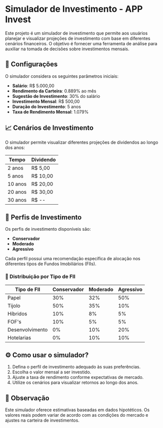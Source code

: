 # Simulador de Investimento - APP Invest

Este projeto é um simulador de investimento que permite aos usuários planejar e visualizar projeções de investimento com base em diferentes cenários financeiros. O objetivo é fornecer uma ferramenta de análise para auxiliar na tomada de decisões sobre investimentos mensais.

## 📌 Configurações

O simulador considera os seguintes parâmetros iniciais:

- **Salário**: R$ 5.000,00
- **Rendimento da Carteira**: 0.889% ao mês
- **Sugestão de Investimento**: 30% do salário
- **Investimento Mensal**: R$ 500,00
- **Duração do Investimento**: 5 anos
- **Taxa de Rendimento Mensal**: 1.079%

## 📈 Cenários de Investimento

O simulador permite visualizar diferentes projeções de dividendos ao longo dos anos:

| Tempo | Dividendo |
|-------|-----------|
| 2 anos | R$ 5,00 |
| 5 anos | R$ 10,00 |
| 10 anos | R$ 20,00 |
| 20 anos | R$ 30,00 |
| 30 anos | R$ -- |

## 🏦 Perfis de Investimento

Os perfis de investimento disponíveis são:

- **Conservador**
- **Moderado**
- **Agressivo**

Cada perfil possui uma recomendação específica de alocação nos diferentes tipos de Fundos Imobiliários (FIIs).

### 💼 Distribuição por Tipo de FII

| Tipo de FII | Conservador | Moderado | Agressivo |
|-------------|------------|----------|----------|
| Papel | 30% | 32% | 50% |
| Tijolo | 50% | 35% | 10% |
| Híbridos | 10% | 8% | 5% |
| FOF's | 10% | 5% | 5% |
| Desenvolvimento | 0% | 10% | 20% |
| Hotelarias | 0% | 10% | 10% |

## ⚙️ Como usar o simulador?

1. Defina o perfil de investimento adequado às suas preferências.
2. Escolha o valor mensal a ser investido.
3. Ajuste a taxa de rendimento conforme expectativas de mercado.
4. Utilize os cenários para visualizar retornos ao longo dos anos.

## 📢 Observação

Este simulador oferece estimativas baseadas em dados hipotéticos. Os valores reais podem variar de acordo com as condições do mercado e ajustes na carteira de investimentos.
